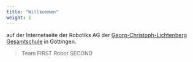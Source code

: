 ```yaml
---
title: "Willkommen"
weight: 1
---
```


auf der Internetseite der Robotiks AG der [Georg-Christoph-Lichtenberg Gesamtschule](https://www.igs-goe.de) in Göttingen.

> Team FIRST Robot SECOND

